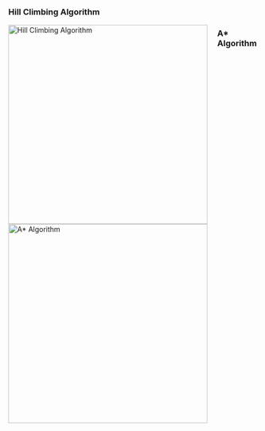 <h3>Hill Climbing Algorithm</h3>
<img src="https://github.com/user-attachments/assets/b22733b4-88ff-4fe1-a408-b1e7bc7a24b5" alt="Hill Climbing Algorithm" style="float: left; margin-right: 20px; width: 400px;"/>
<h3>A* Algorithm</h3>
<img src="https://github.com/user-attachments/assets/8d74856b-61fd-4618-8f77-61104c12c3e1" alt="A* Algorithm" style="float: left; width: 400px;"/>

<div style="clear: both;"></div>
